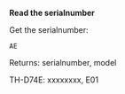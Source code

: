 __Read the serialnumber__

Get the serialnumber:

	AE
	
Returns: serialnumber, model


TH-D74E: xxxxxxxx, E01

